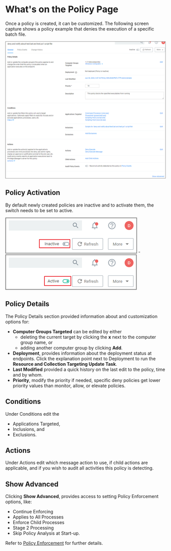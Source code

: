 [title]: # (The Policy Page)
[tags]: # (create)
[priority]: # (12)
# What's on the Policy Page

Once a policy is created, it can be customized. The following screen capture shows a policy example that denies the execution of a specific batch file.

![example bat policy](../../../admin/filters/types/application/sff/images/script-policy.png "Policy to deny batch file execution")

## Policy Activation

By default newly created policies are inactive and to activate them, the switch needs to be set to active.

  ![inactive](images/pol-inactive.png "Inactive policy switch") - ![active](images/pol-active.png "Active policy switch")

## Policy Details

The Policy Details section provided information about and customization options for:

* __Computer Groups Targeted__ can be edited by either
  * deleting the current target by clicking the __x__ next to the computer group name, or
  * adding another computer group by clicking __Add__.
* __Deployment__, provides information about the deployment status at endpoints. Click the explanation point next to Deployment to run the __Resource and Collection Targeting Update Task__.
* __Last Modified__ provided a quick history on the last edit to the policy, time and by whom.
* __Priority__, modify the priority if needed, specific deny policies get lower priority values than monitor, allow, or elevate policies.

## Conditions

Under Conditions edit the

* Applications Targeted,
* Inclusions, and
* Exclusions.

## Actions

Under Actions edit which message action to use, if child actions are applicable, and if you wish to audit all activities this policy is detecting.

## Show Advanced

Clicking __Show Advanced__, provides access to setting Policy Enforcement options, like:

* Continue Enforcing
* Applies to All Processes
* Enforce Child Processes
* Stage 2 Processing
* Skip Policy Analysis at Start-up.

Refer to [Policy Enforcement](stage-two.md) for further details.
